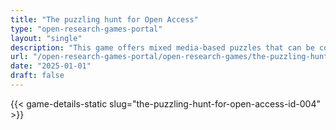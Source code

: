 ```yaml
---
title: "The puzzling hunt for Open Access"
type: "open-research-games-portal"
layout: "single"
description: "This game offers mixed media-based puzzles that can be completed by a single player. Its premise is that a villain has locked away all research of the Univer..."
url: "/open-research-games-portal/open-research-games/the-puzzling-hunt-for-open-access-id-004/"
date: "2025-01-01"
draft: false
---
```


{{< game-details-static slug="the-puzzling-hunt-for-open-access-id-004" >}}
